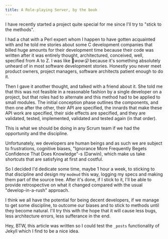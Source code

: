 ```yaml
---
title: A Role-playing Server, by the book
---
```

I have recently started a project quite special for me since I'll try to "stick to the methods".

I had a chat with a Perl expert whom I happen to have gotten acquainted with and he told me stories about some C development companies that billed huge amounts for their development time because their code was written after it was entirely thought, architectured, conceived, well, specified from A to Z. I was like 🤔*wow😮* because it's something absolutely unheard of in most software development stories. Honestly you never meet product owners, project managers, software architects patient enough to do it.

Then I gave it another thought, and talked with a friend about it. She told me that this was not feasible in a reasonable fashion by a single developer on a project, but that roles had to alternate and this method had to be applied to small modules. The initial conception phase outlines the components, and then one after the other, their API are specified, the innards that make these API work are specified, their side effects are specified, and they are validated, tested, implemented, validated and tested again (in that order).

This is what we should be doing in any Scrum team if we had the opportunity and the discipline.

Unfortunately, we developers are human beings and as such we are subject to frustrations, cognitive biases, "Ignorance More Frequently Begets Confidence That Does Knowledge"-s (Darwin), which make us take shortcuts that are satisfying at first and costful.

So I decided I'd dedicate some time, maybe 1 hour a week, to sticking to that discipline and design my `modmud` this way, logging my specs and making them part of the source tree. After it's done, if I stick to it, I'll be able to provide retrospective on what it changed compared with the usual "develop-in-a-rush" approach.

I think we all have the potential for being decent developers, if we manage to get some discipline, to outcome our biases and to stick to methods until they become natural. I'll try this with the hope that it will cause less bugs, less architecture errors, less sufferance in the end.

Hey, BTW, this article was written so I could test the `_posts` functionality of Jekyll which I find to be a nice idea.
